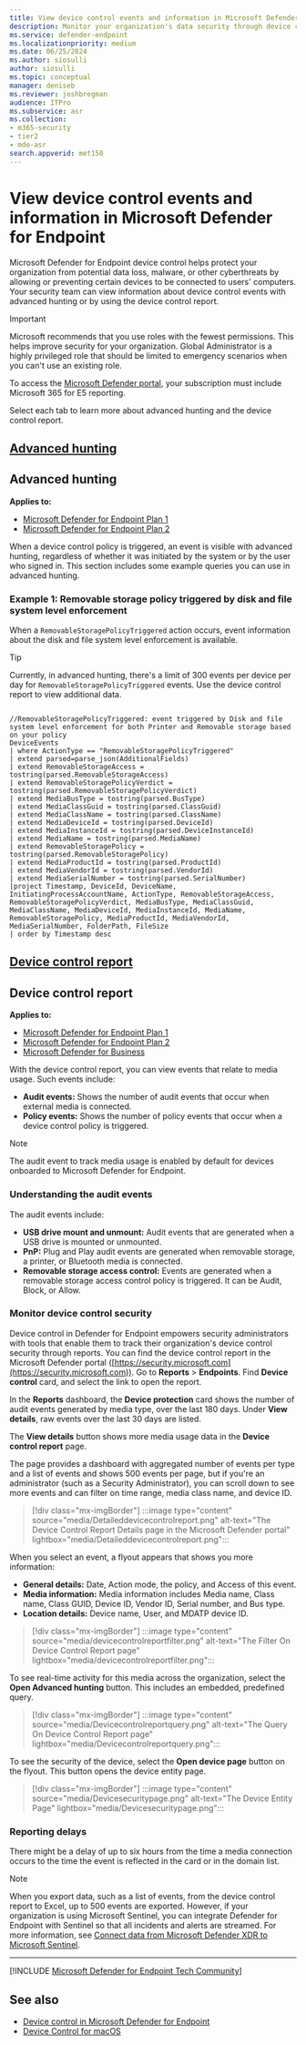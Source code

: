 ```yaml
---
title: View device control events and information in Microsoft Defender for Endpoint
description: Monitor your organization's data security through device control reports.
ms.service: defender-endpoint
ms.localizationpriority: medium
ms.date: 06/25/2024
ms.author: siosulli
author: siosulli
ms.topic: conceptual
manager: deniseb
ms.reviewer: joshbregman
audience: ITPro
ms.subservice: asr
ms.collection: 
- m365-security
- tier2
- mde-asr
search.appverid: met150
---
```


# View device control events and information in Microsoft Defender for Endpoint

Microsoft Defender for Endpoint device control helps protect your organization from potential data loss, malware, or other cyberthreats by allowing or preventing certain devices to be connected to users' computers. Your security team can view information about device control events with advanced hunting or by using the device control report.

> [!IMPORTANT]
> Microsoft recommends that you use roles with the fewest permissions. This helps improve security for your organization. Global Administrator is a highly privileged role that should be limited to emergency scenarios when you can't use an existing role.
 

To access the [Microsoft Defender portal](https://security.microsoft.com/advanced-hunting), your subscription must include Microsoft 365 for E5 reporting.

Select each tab to learn more about advanced hunting and the device control report.

## [**Advanced hunting**](#tab/advhunt)

## Advanced hunting

**Applies to:** 

- [Microsoft Defender for Endpoint Plan 1](microsoft-defender-endpoint.md)
- [Microsoft Defender for Endpoint Plan 2](microsoft-defender-endpoint.md)

When a device control policy is triggered, an event is visible with advanced hunting, regardless of whether it was initiated by the system or by the user who signed in. This section includes some example queries you can use in advanced hunting.

### Example 1: Removable storage policy triggered by disk and file system level enforcement

When a `RemovableStoragePolicyTriggered` action occurs, event information about the disk and file system level enforcement is available. 

> [!TIP]
> Currently, in advanced hunting, there's a limit of 300 events per device per day for `RemovableStoragePolicyTriggered` events. Use the device control report to view additional data.

```kusto

//RemovableStoragePolicyTriggered: event triggered by Disk and file system level enforcement for both Printer and Removable storage based on your policy
DeviceEvents
| where ActionType == "RemovableStoragePolicyTriggered"
| extend parsed=parse_json(AdditionalFields)
| extend RemovableStorageAccess = tostring(parsed.RemovableStorageAccess)
| extend RemovableStoragePolicyVerdict = tostring(parsed.RemovableStoragePolicyVerdict)
| extend MediaBusType = tostring(parsed.BusType)
| extend MediaClassGuid = tostring(parsed.ClassGuid)
| extend MediaClassName = tostring(parsed.ClassName)
| extend MediaDeviceId = tostring(parsed.DeviceId)
| extend MediaInstanceId = tostring(parsed.DeviceInstanceId)
| extend MediaName = tostring(parsed.MediaName)
| extend RemovableStoragePolicy = tostring(parsed.RemovableStoragePolicy)
| extend MediaProductId = tostring(parsed.ProductId)
| extend MediaVendorId = tostring(parsed.VendorId)
| extend MediaSerialNumber = tostring(parsed.SerialNumber)
|project Timestamp, DeviceId, DeviceName, InitiatingProcessAccountName, ActionType, RemovableStorageAccess, RemovableStoragePolicyVerdict, MediaBusType, MediaClassGuid, MediaClassName, MediaDeviceId, MediaInstanceId, MediaName, RemovableStoragePolicy, MediaProductId, MediaVendorId, MediaSerialNumber, FolderPath, FileSize
| order by Timestamp desc

```

## [**Device control report**](#tab/report)

## Device control report

**Applies to:** 
- [Microsoft Defender for Endpoint Plan 1](microsoft-defender-endpoint.md)
- [Microsoft Defender for Endpoint Plan 2](microsoft-defender-endpoint.md)
- [Microsoft Defender for Business](/defender-business)

With the device control report, you can view events that relate to media usage. Such events include:

- **Audit events:** Shows the number of audit events that occur when external media is connected.
- **Policy events:** Shows the number of policy events that occur when a device control policy is triggered.

> [!NOTE]
> The audit event to track media usage is enabled by default for devices onboarded to Microsoft Defender for Endpoint.

### Understanding the audit events

The audit events include:

- **USB drive mount and unmount:** Audit events that are generated when a USB drive is mounted or unmounted.
- **PnP:** Plug and Play audit events are generated when removable storage, a printer, or Bluetooth media is connected.
- **Removable storage access control:** Events are generated when a removable storage access control policy is triggered. It can be Audit, Block, or Allow.

### Monitor device control security

Device control in Defender for Endpoint empowers security administrators with tools that enable them to track their organization's device control security through reports. You can find the device control report in the Microsoft Defender portal ([https://security.microsoft.com](https://security.microsoft.com)). Go to **Reports** > **Endpoints**. Find **Device control** card, and select the link to open the report. 

In the **Reports** dashboard, the **Device protection** card shows the number of audit events generated by media type, over the last 180 days. Under **View details**, raw events over the last 30 days are listed.

The **View details** button shows more media usage data in the **Device control report** page.

The page provides a dashboard with aggregated number of events per type and a list of events and shows 500 events per page, but if you're an administrator (such as a Security Administrator), you can scroll down to see more events and can filter on time range, media class name, and device ID.

> [!div class="mx-imgBorder"]
> :::image type="content" source="media/Detaileddevicecontrolreport.png" alt-text="The Device Control Report Details page in the Microsoft Defender portal" lightbox="media/Detaileddevicecontrolreport.png":::

When you select an event, a flyout appears that shows you more information:

- **General details:** Date, Action mode, the policy, and Access of this event.
- **Media information:** Media information includes Media name, Class name, Class GUID, Device ID, Vendor ID, Serial number, and Bus type.
- **Location details:** Device name, User, and MDATP device ID.

> [!div class="mx-imgBorder"]
> :::image type="content" source="media/devicecontrolreportfilter.png" alt-text="The Filter On Device Control Report page" lightbox="media/devicecontrolreportfilter.png":::

To see real-time activity for this media across the organization, select the **Open Advanced hunting** button. This includes an embedded, predefined query.

> [!div class="mx-imgBorder"]
> :::image type="content" source="media/Devicecontrolreportquery.png" alt-text="The Query On Device Control Report page" lightbox="media/Devicecontrolreportquery.png":::

To see the security of the device, select the **Open device page** button on the flyout. This button opens the device entity page.

> [!div class="mx-imgBorder"]
> :::image type="content" source="media/Devicesecuritypage.png" alt-text="The Device Entity Page" lightbox="media/Devicesecuritypage.png":::

### Reporting delays

There might be a delay of up to six hours from the time a media connection occurs to the time the event is reflected in the card or in the domain list.

> [!NOTE]
> When you export data, such as a list of events, from the device control report to Excel, up to 500 events are exported. However, if your organization is using Microsoft Sentinel, you can integrate Defender for Endpoint with Sentinel so that all incidents and alerts are streamed. For more information, see [Connect data from Microsoft Defender XDR to Microsoft Sentinel](/azure/sentinel/connect-microsoft-365-defender).
> 
---

[!INCLUDE [Microsoft Defender for Endpoint Tech Community](../includes/defender-mde-techcommunity.md)]

## See also

- [Device control in Microsoft Defender for Endpoint](device-control-overview.md)
- [Device Control for macOS](mac-device-control-overview.md)
